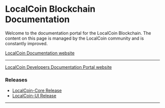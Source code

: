 # LocalCoin Blockchain Documentation

Welcome to the documentation portal for the LocalCoin Blockchain. The content on this page is managed by the LocalCoin community and is constantly improved.

[LocalCoin  Documentation website](http://how.localcoin.is/en/master/)

-------------

[LocalCoin Developers Documentation Portal website](http://dev.localcoin.is/en/master/)


### Releases
- [LocalCoin-Core Release](https://github.com/localcoin/localcoin-core/releases)
- [LocalCoin-UI Release](https://github.com/localcoin/localcoin-ui/releases)

***
